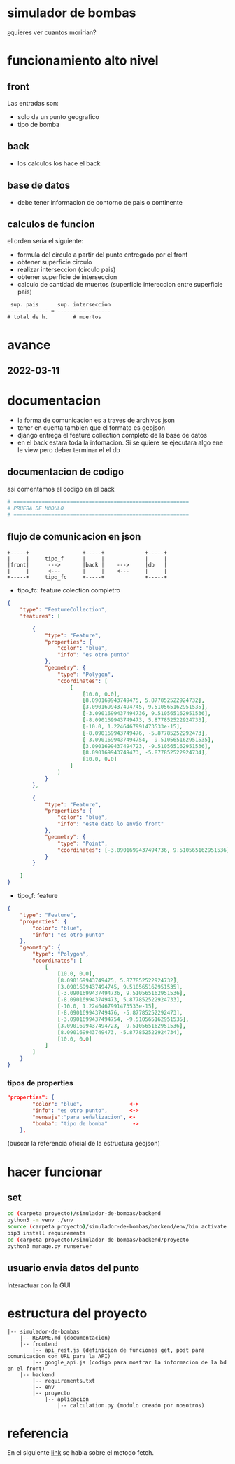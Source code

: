 # simulador de bombas
 ¿quieres ver cuantos moririan?

# funcionamiento alto nivel
## front
Las entradas son:
- solo da un punto geografico
- tipo de bomba
## back
- los calculos los hace el back
## base de datos
- debe tener informacion de contorno de pais o continente
## calculos de funcion
el orden seria el siguiente:
- formula del circulo a partir del punto entregado por el front
- obtener superficie circulo
- realizar interseccion (circulo pais)
- obtener superficie de interseccion
- calculo de cantidad de muertos (superficie intereccion entre superficie pais)

```
 sup. pais      sup. interseccion
------------- = -----------------
# total de h.        # muertos
```
# avance
## 2022-03-11
# documentacion
- la forma de comunicacion es a traves de archivos json
- tener en cuenta tambien que el formato es geojson
- django entrega el feature collection completo de la base de datos
- en el back estara toda la infomacion. Si se quiere se ejecutara algo ene le view pero deber terminar el el db
## documentacion de codigo
asi comentamos el codigo en el back
```python
# ========================================================
# PRUEBA DE MODULO
# ========================================================
```

## flujo de comunicacion en json
```
+-----+                 +-----+             +-----+ 
|     |     tipo_f      |     |             |     | 
|front|      --->       |back |    --->     |db   | 
|     |      <---       |     |    <---     |     | 
+-----+     tipo_fc     +-----+             +-----+ 
```

- tipo_fc: feature colection completro

```json
{
	"type": "FeatureCollection",
	"features": [

		{
			"type": "Feature",
			"properties": {
				"color": "blue",
				"info": "es otro punto"
			},
			"geometry": {
				"type": "Polygon",
				"coordinates": [
					[
						[10.0, 0.0],
						[8.090169943749475, 5.877852522924732],
						[3.0901699437494745, 9.510565162951535],
						[-3.0901699437494736, 9.510565162951536],
						[-8.090169943749473, 5.877852522924733],
						[-10.0, 1.2246467991473533e-15],
						[-8.090169943749476, -5.87785252292473],
						[-3.0901699437494754, -9.510565162951535],
						[3.0901699437494723, -9.510565162951536],
						[8.090169943749473, -5.877852522924734],
						[10.0, 0.0]
					]
				]
			}
		},

		{
			"type": "Feature",
			"properties": {
				"color": "blue",
				"info": "este dato lo envio front"
			},
			"geometry": {
				"type": "Point",
				"coordinates": [-3.0901699437494736, 9.510565162951536]
			}
		}

	]
}
```

- tipo_f: feature

```json
{
	"type": "Feature",
	"properties": {
		"color": "blue",
		"info": "es otro punto"
	},
	"geometry": {
		"type": "Polygon",
		"coordinates": [
			[
				[10.0, 0.0],
				[8.090169943749475, 5.877852522924732],
				[3.0901699437494745, 9.510565162951535],
				[-3.0901699437494736, 9.510565162951536],
				[-8.090169943749473, 5.877852522924733],
				[-10.0, 1.2246467991473533e-15],
				[-8.090169943749476, -5.87785252292473],
				[-3.0901699437494754, -9.510565162951535],
				[3.0901699437494723, -9.510565162951536],
				[8.090169943749473, -5.877852522924734],
				[10.0, 0.0]
			]
		]
	}
}   
```
### tipos de properties
```json
"properties": {
		"color": "blue",               <->
		"info": "es otro punto",       <->
		"mensaje":"para señalizacion", <-
		"bomba": "tipo de bomba"        ->
	},
```
(buscar la referencia oficial de la estructura geojson)

# hacer funcionar
## set
```bash
cd (carpeta proyecto)/simulador-de-bombas/backend
python3 -m venv ./env
source (carpeta proyecto)/simulador-de-bombas/backend/env/bin activate
pip3 install requirements
cd (carpeta proyecto)/simulador-de-bombas/backend/proyecto
python3 manage.py runserver
```
## usuario envia datos del punto
Interactuar con la GUI
# estructura del proyecto
```
|-- simulador-de-bombas
    |-- README.md (documentacion)
	|-- frontend
        |-- api_rest.js (definicion de funciones get, post para comunicacion con URL para la API)
        |-- google_api.js (codigo para mostrar la informacion de la bd en el front)
	|-- backend
        |-- requirements.txt
		|-- env
        |-- proyecto
            |-- aplicacion
			    |-- calculation.py (modulo creado por nosotros)
```

# referencia 

En el siguiente [link](https://developer.mozilla.org/en-US/docs/Web/API/fetch) se habla sobre el metodo fetch.
